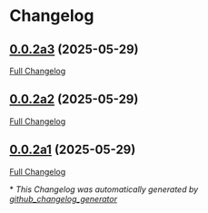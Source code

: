# Changelog

## [0.0.2a3](https://github.com/NeonGeckoCom/pyklatchat-server/tree/0.0.2a3) (2025-05-29)

[Full Changelog](https://github.com/NeonGeckoCom/pyklatchat-server/compare/0.0.2a2...0.0.2a3)

## [0.0.2a2](https://github.com/NeonGeckoCom/pyklatchat-server/tree/0.0.2a2) (2025-05-29)

[Full Changelog](https://github.com/NeonGeckoCom/pyklatchat-server/compare/0.0.2a1...0.0.2a2)

## [0.0.2a1](https://github.com/NeonGeckoCom/pyklatchat-server/tree/0.0.2a1) (2025-05-29)

[Full Changelog](https://github.com/NeonGeckoCom/pyklatchat-server/compare/0.0.1...0.0.2a1)



\* *This Changelog was automatically generated by [github_changelog_generator](https://github.com/github-changelog-generator/github-changelog-generator)*
